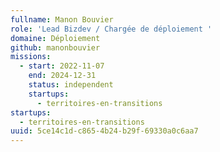 ```yaml
---
fullname: Manon Bouvier
role: 'Lead Bizdev / Chargée de déploiement '
domaine: Déploiement
github: manonbouvier
missions:
  - start: 2022-11-07
    end: 2024-12-31
    status: independent
    startups:
      - territoires-en-transitions
startups:
  - territoires-en-transitions
uuid: 5ce14c1d-c865-4b24-b29f-69330a0c6aa7
---
```

